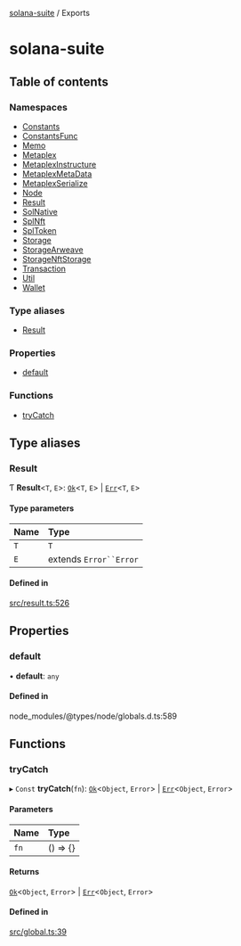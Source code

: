 [solana-suite](README.md) / Exports

# solana-suite

## Table of contents

### Namespaces

- [Constants](modules/Constants.md)
- [ConstantsFunc](modules/ConstantsFunc.md)
- [Memo](modules/Memo.md)
- [Metaplex](modules/Metaplex.md)
- [MetaplexInstructure](modules/MetaplexInstructure.md)
- [MetaplexMetaData](modules/MetaplexMetaData.md)
- [MetaplexSerialize](modules/MetaplexSerialize.md)
- [Node](modules/Node.md)
- [Result](modules/Result.md)
- [SolNative](modules/SolNative.md)
- [SplNft](modules/SplNft.md)
- [SplToken](modules/SplToken.md)
- [Storage](modules/Storage.md)
- [StorageArweave](modules/StorageArweave.md)
- [StorageNftStorage](modules/StorageNftStorage.md)
- [Transaction](modules/Transaction.md)
- [Util](modules/Util.md)
- [Wallet](modules/Wallet.md)

### Type aliases

- [Result](modules.md#result)

### Properties

- [default](modules.md#default)

### Functions

- [tryCatch](modules.md#trycatch)

## Type aliases

### Result

Ƭ **Result**<`T`, `E`\>: [`Ok`](interfaces/Result.Ok.md)<`T`, `E`\> \| [`Err`](interfaces/Result.Err.md)<`T`, `E`\>

#### Type parameters

| Name | Type |
| :------ | :------ |
| `T` | `T` |
| `E` | extends `Error``Error` |

#### Defined in

[src/result.ts:526](https://github.com/fukaoi/solana-suite/blob/6dc9bbe/src/result.ts#L526)

## Properties

### default

• **default**: `any`

#### Defined in

node_modules/@types/node/globals.d.ts:589

## Functions

### tryCatch

▸ `Const` **tryCatch**(`fn`): [`Ok`](interfaces/Result.Ok.md)<`Object`, `Error`\> \| [`Err`](interfaces/Result.Err.md)<`Object`, `Error`\>

#### Parameters

| Name | Type |
| :------ | :------ |
| `fn` | () => {} |

#### Returns

[`Ok`](interfaces/Result.Ok.md)<`Object`, `Error`\> \| [`Err`](interfaces/Result.Err.md)<`Object`, `Error`\>

#### Defined in

[src/global.ts:39](https://github.com/fukaoi/solana-suite/blob/6dc9bbe/src/global.ts#L39)
